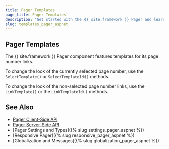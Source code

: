 ```yaml
---
title: Pager Templates
page_title: Pager Templates
description: "Get started with the {{ site.framework }} Pager and learn about its templating options."
slug: templates_pager_aspnet
---
```


## Pager Templates

The {{ site.framework }} Pager component features templates for its page number links.

To change the look of the currently selected page number, use the `SelectTemplate()` or `SelectTemplateId()` methods.

To change the look of the non-selected page number links, use the `LinkTemplate()` or the `LinkTemplateId()` methods.

## See Also

* [Pager Client-Side API](https://docs.telerik.com/kendo-ui/api/javascript/ui/pager)
* [Pager Server-Side API](/api/pager)
* [Pager Settings and Types]({% slug settings_pager_aspnet %})
* [Responsive Pager]({% slug responsive_pager_aspnet  %})
* [Globalization and Messages]({% slug globalization_pager_aspnet %})

